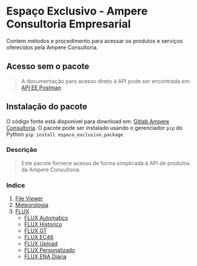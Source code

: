 # Espaço Exclusivo - Ampere Consultoria Empresarial
Contem métodos e procedimento para acessar os produtos e serviços oferecidos pela Ampere Consultoria.

## Acesso sem o pacote

> A documentação para acesso direto á API pode ser encontrada em: [API EE Postman](https://documenter.getpostman.com/view/5400288/SzKYMw7o)


## Instalação do pacote
>>>
O código fonte está disponível para download em: [Gitlab Ampere Consultoria](https://gitlab.com/diego.yosiura.ampere/espaco_exclusivo_package.git).
O pacote pode ser instalado usando o gerenciador `pip` do Python `pip install espaco_exclusivo_package`
>>>

### Descrição
> Este pacote fornece acesso de forma simplicada à API de produtos da Ampere Consultoria.

### Indice
1. [File Viewer](./docs/file_viewer/FILE_VIEWER.md)
2. [Meteorologia](./docs/meteorologia/METEOROLOGIA.md)
3. [FLUX](./docs/flux/FLUX.md)
    - [FLUX Automatico](./docs/flux/FLUX_AUTOMATICO.md)
    - [FLUX Historico](./docs/flux/FLUX_HISTORICO.md)
    - [FLUX GT](./docs/flux/FLUX_GT.md)
    - [FLUX EC46](./docs/flux/FLUX_EC46.md)
    - [FLUX Upload](./docs/flux/FLUX_UPLOAD.md)
    - [FLUX Personalizado](./docs/flux/FLUX_PERSONALIZADO.md)
    - [FLUX ENA Diária](./docs/flux/FLUX_ENA_DIARIA.md)
